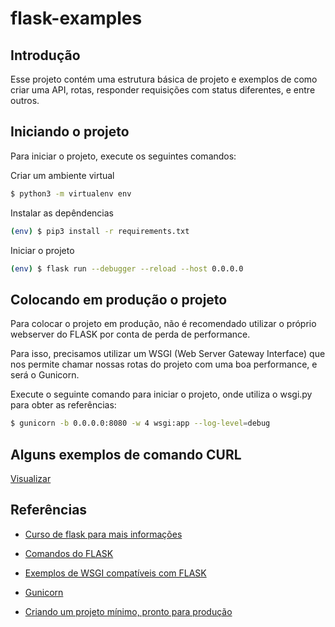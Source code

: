 # flask-examples
## Introdução

Esse projeto contém uma estrutura básica de projeto e exemplos de como criar uma API, rotas, responder requisições com status diferentes, e entre outros.

## Iniciando o projeto

Para iniciar o projeto, execute os seguintes comandos:

Criar um ambiente virtual
```bash
$ python3 -m virtualenv env
```

Instalar as depêndencias
```bash
(env) $ pip3 install -r requirements.txt
```

Iniciar o projeto
```bash
(env) $ flask run --debugger --reload --host 0.0.0.0
```


## Colocando em produção o projeto

Para colocar o projeto em produção, não é recomendado utilizar o próprio webserver do FLASK por conta de perda de performance.

Para isso, precisamos utilizar um WSGI (Web Server Gateway Interface) que nos permite chamar nossas rotas do projeto com uma boa performance, e será o Gunicorn.

Execute o seguinte comando para iniciar o projeto, onde utiliza o wsgi.py para obter as referências:
```bash
$ gunicorn -b 0.0.0.0:8080 -w 4 wsgi:app --log-level=debug
```

## Alguns exemplos de comando CURL

[Visualizar](./examples/curl_commands.md)


## Referências

- [Curso de flask para mais informações](https://www.youtube.com/watch?v=r40pC9kyoj0)
- [Comandos do FLASK](https://flask.palletsprojects.com/en/2.0.x/cli/)
- [Exemplos de WSGI compatíveis com FLASK](https://flask.palletsprojects.com/en/2.0.x/eploying/)
- [Gunicorn](https://flask.palletsprojects.com/en/2.0.x/deploying/wsgi-standalone/)

- [Criando um projeto mínimo, pronto para produção](https://mark.douthwaite.io/getting-production-ready-a-minimal-flask-app/)